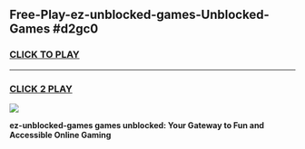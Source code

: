 
## Free-Play-ez-unblocked-games-Unblocked-Games #d2gc0
<h3>
<a href="https://news.freeplayer.one?title=ez-unblocked-games&ref=8M">CLICK TO PLAY</a></h3>
<hr>

<h3>
<a href="https://news.freeplayer.one?title=ez-unblocked-games&ref=8M">CLICK 2 PLAY</a>
  
</h3>

<a href="https://news.freeplayer.one?title=ez-unblocked-games&ref=8M"><img src="https://clearcache.store/games.png"></a>


**ez-unblocked-games games unblocked: Your Gateway to Fun and Accessible Online Gaming**
